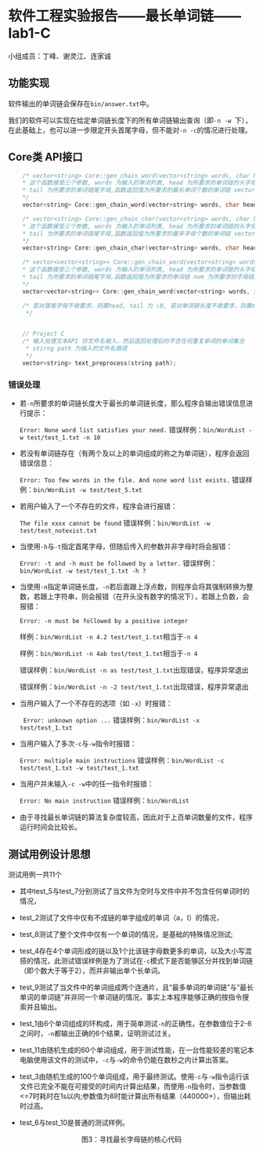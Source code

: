 # 软件工程实验报告——最长单词链——lab1-C

小组成员：丁峰、谢灵江、连家诚

## 功能实现

软件输出的单词链会保存在`bin/answer.txt`中。

我们的软件可以实现在给定单词链长度下的所有单词链输出查询（即`-n -w `下），在此基础上，也可以进一步限定开头首尾字母，但不能对`-n -c`的情况进行处理。

## Core类 API接口

```C++
    /* vector<string> Core::gen_chain_word(vector<string> words, char head, char tail);
    * 这个函数接受三个参数, words 为输入的单词列表, head 为所要求的单词链的头字母, 
    * tail 为所要求的单词链尾字母,函数返回值为所要求的最长单词个数的单词链 vector<string>
    */
    vector<string> Core::gen_chain_word(vector<string> words, char head, char tail);

    /* vector<string> Core::gen_chain_char(vector<string> words, char head, char tail);
    * 这个函数接受三个参数, words 为输入的单词列表, head 为所要求的单词链的头字母, 
    * tail 为所要求的单词链尾字母,函数返回值为所要求的最多字母个数的单词链 vector<string>
    */
    vector<string> Core::gen_chain_char(vector<string> words, char head, char tail);

    /* vector<vector<string>> Core::gen_chain_word(vector<string> words, int num, char head, char tail);
    * 这个函数接受三个参数, words 为输入的单词列表, head 为所要求的单词链的头字母, 
    * tail 为所要求的单词链尾字母,函数返回值为所要求的单词链 num 为所要求的字母链的个数
    */
    vector<vector<string>> Core::gen_chain_word(vector<string> words, int num, char head, char tail);

    /* 若对首尾字母不做要求，则置head, tail 为 \0, 若对单词链长度不做要求，则置num为-1
     */


    // Project C
    /* 输入处理文本API 将文件名输入，然后返回处理后的不含任何重复单词的单词集合
     * stirng path 为输入的文件名路径
     */
    vector<string> text_preprocess(string path);
```

### 错误处理

 - 若`-n`所要求的单词链长度大于最长的单词链长度，那么程序会输出错误信息进行提示：

    `Error: None word list satisfies your need.`
    错误样例：`bin/WordList -w test/test_1.txt -n 10`

 - 若没有单词链存在（有两个及以上的单词组成的称之为单词链），程序会返回错误信息：

    `Error: Too few words in the file. And none word list exists.`
    错误样例：`bin/WordList -w test/test_5.txt`

 - 若用户输入了一个不存在的文件，程序会进行报错：

    `The file xxxx cannot be found`
    错误样例：`bin/WordList -w test/test_notexist.txt`

 - 当使用`-h`与`-t`指定首尾字母，但随后传入的参数并非字母时将会报错：

    `Error: -t and -h must be followed by a letter.`
    错误样例：`bin/WordList -w test/test_1.txt -h ?`

 - 当使用`-n`指定单词链长度，`-n`若后面跟上浮点数，则程序会将其强制转换为整数，若跟上字符串，则会报错（在开头没有数字的情况下），若跟上负数，会报错：

    `Error: -n must be followed by a positive integer`

    样例：`bin/WordList -n 4.2 test/test_1.txt`相当于`-n 4`

    样例：`bin/WordList -n 4ab test/test_1.txt`相当于`-n 4`

    错误样例：`bin/WordList -n as test/test_1.txt`出现错误，程序异常退出

    错误样例：`bin/WordList -n -2 test/test_1.txt`出现错误，程序异常退出


 - 当用户输入了一个不存在的选项（如 `-x`）时报错：

    ` Error: unknown option ...`
    错误样例：`bin/WordList -x test/test_1.txt`

 - 当用户输入了多次`-c`与`-w`指令时报错：

    `Error: multiple main instructions`
    错误样例：`bin/WordList -c test/test_1.txt -w test/test_1.txt`

 - 当用户并未输入`-c -w`中的任一指令时报错：

    `Error: No main instruction`
    错误样例：`bin/WordList`

 - 由于寻找最长单词链的算法复杂度较高，因此对于上百单词数量的文件，程序运行时间会比较长。

## 测试用例设计思想

测试用例一共11个

* 其中test_5与test_7分别测试了当文件为空时与文件中并不包含任何单词时的情况，

* test_2测试了文件中仅有不成链的单字组成的单词（a，I）的情况，
* test_8测试了整个文件中仅有一个单词的情况，是基础的特殊情况测试;
* test_4存在4个单词形成的链以及1个比该链字母数更多的单词，以及大小写混搭的情况，此测试错误样例是为了测试在`-c`模式下是否能够区分并找到单词链（即个数大于等于2），而并非输出单个长单词。
* test_9测试了当文件中的单词组成两个连通片，且“最多单词的单词链”与“最长单词的单词链”并非同一个单词链的情况，事实上本程序能够正确的按指令搜索并且输出。
* test_1由6个单词组成的环构成，用于简单测试`-n`的正确性。在参数值位于2-6之间时，`-n`都输出正确的6个结果，证明测试过关。
* test_11由随机生成的60个单词组成，用于测试性能，在一台性能较差的笔记本电脑使用该文件的测试中，`-c`与`-w`的命令仍能在数秒之内计算出答案。
* test_3由随机生成的100个单词组成，用于最终测试。使用`-c`与`-w`指令运行该文件已完全不能在可接受的时间内计算出结果，而使用`-n`指令时，当参数值<=7时耗时在1s以内;参数值为8时能计算出所有结果（440000+），但输出耗时过高。
* test_6与test_10是普通的测试样例。



<center>图3：寻找最长字母链的核心代码</center>
